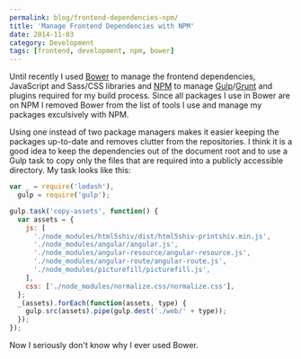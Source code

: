 ```yaml
---
permalink: blog/frontend-dependencies-npm/
title: 'Manage Frontend Dependencies with NPM'
date: 2014-11-03
category: Development
tags: [frontend, development, npm, bower]
---
```


Until recently I used [Bower](http://bower.io) to manage the frontend dependencies, JavaScript and Sass/CSS libraries and [NPM](https://www.npmjs.org) to manage [Gulp](http://gulpjs.com)/[Grunt](http://gruntjs.com) and plugins required for my build process. Since all packages I use in Bower are on NPM I removed Bower from the list of tools I use and manage my packages exculsively with NPM.

Using one instead of two package managers makes it easier keeping the packages up-to-date and removes clutter from the repositories. I think it is a good idea to keep the dependencies out of the document root and to use a Gulp task to copy only the files that are required into a publicly accessible directory. My task looks like this:

```javascript
var _ = require('lodash'),
  gulp = require('gulp');

gulp.task('copy-assets', function() {
  var assets = {
    js: [
      './node_modules/html5shiv/dist/html5shiv-printshiv.min.js',
      './node_modules/angular/angular.js',
      './node_modules/angular-resource/angular-resource.js',
      './node_modules/angular-route/angular-route.js',
      './node_modules/picturefill/picturefill.js',
    ],
    css: ['./node_modules/normalize.css/normalize.css'],
  };
  _(assets).forEach(function(assets, type) {
    gulp.src(assets).pipe(gulp.dest('./web/' + type));
  });
});
```

Now I seriously don't know why I ever used Bower.

